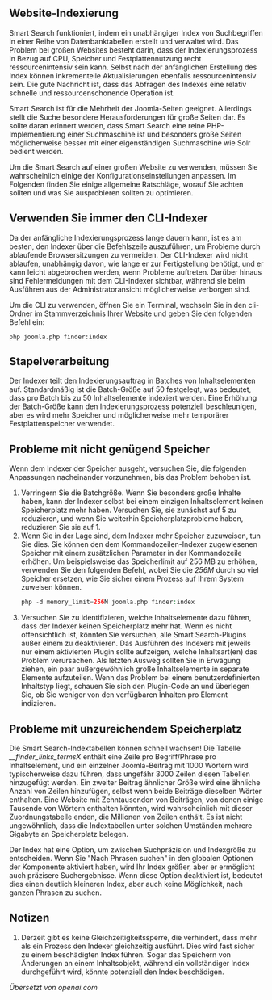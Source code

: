 <!-- Filename: Smart_Search_on_large_sites / Display title: Intelligente Suche auf großen Seiten -->

## Website-Indexierung

Smart Search funktioniert, indem ein unabhängiger Index von Suchbegriffen in einer Reihe von Datenbanktabellen erstellt und verwaltet wird. Das Problem bei großen Websites besteht darin, dass der Indexierungsprozess in Bezug auf CPU, Speicher und Festplattennutzung recht ressourcenintensiv sein kann. Selbst nach der anfänglichen Erstellung des Index können inkrementelle Aktualisierungen ebenfalls ressourcenintensiv sein. Die gute Nachricht ist, dass das Abfragen des Indexes eine relativ schnelle und ressourcenschonende Operation ist.

Smart Search ist für die Mehrheit der Joomla-Seiten geeignet. Allerdings stellt die Suche besondere Herausforderungen für große Seiten dar. Es sollte daran erinnert werden, dass Smart Search eine reine PHP-Implementierung einer Suchmaschine ist und besonders große Seiten möglicherweise besser mit einer eigenständigen Suchmaschine wie Solr bedient werden.

Um die Smart Search auf einer großen Website zu verwenden, müssen Sie wahrscheinlich einige der Konfigurationseinstellungen anpassen. Im Folgenden finden Sie einige allgemeine Ratschläge, worauf Sie achten sollten und was Sie ausprobieren sollten zu optimieren.

## Verwenden Sie immer den CLI-Indexer

Da der anfängliche Indexierungsprozess lange dauern kann, ist es am besten, den Indexer über die Befehlszeile auszuführen, um Probleme durch ablaufende Browsersitzungen zu vermeiden. Der CLI-Indexer wird nicht ablaufen, unabhängig davon, wie lange er zur Fertigstellung benötigt, und er kann leicht abgebrochen werden, wenn Probleme auftreten. Darüber hinaus sind Fehlermeldungen mit dem CLI-Indexer sichtbar, während sie beim Ausführen aus der Administratoransicht möglicherweise verborgen sind.

Um die CLI zu verwenden, öffnen Sie ein Terminal, wechseln Sie in den cli-Ordner im Stammverzeichnis Ihrer Website und geben Sie den folgenden Befehl ein:

```
php joomla.php finder:index
```

## Stapelverarbeitung

Der Indexer teilt den Indexierungsauftrag in Batches von Inhaltselementen auf. Standardmäßig ist die Batch-Größe auf 50 festgelegt, was bedeutet, dass pro Batch bis zu 50 Inhaltselemente indexiert werden. Eine Erhöhung der Batch-Größe kann den Indexierungsprozess potenziell beschleunigen, aber es wird mehr Speicher und möglicherweise mehr temporärer Festplattenspeicher verwendet.

## Probleme mit nicht genügend Speicher

Wenn dem Indexer der Speicher ausgeht, versuchen Sie, die folgenden Anpassungen nacheinander vorzunehmen, bis das Problem behoben ist.

1. Verringern Sie die Batchgröße. Wenn Sie besonders große Inhalte haben, kann der Indexer selbst bei einem einzigen Inhaltselement keinen Speicherplatz mehr haben. Versuchen Sie, sie zunächst auf 5 zu reduzieren, und wenn Sie weiterhin Speicherplatzprobleme haben, reduzieren Sie sie auf 1.
2. Wenn Sie in der Lage sind, dem Indexer mehr Speicher zuzuweisen, tun Sie dies. Sie können den dem Kommandozeilen-Indexer zugewiesenen Speicher mit einem zusätzlichen Parameter in der Kommandozeile erhöhen. Um beispielsweise das Speicherlimit auf 256 MB zu erhöhen, verwenden Sie den folgenden Befehl, wobei Sie die *256M* durch so viel Speicher ersetzen, wie Sie sicher einem Prozess auf Ihrem System zuweisen können.<br>
    ```php
    php -d memory_limit=256M joomla.php finder:index
    ```
3. Versuchen Sie zu identifizieren, welche Inhaltselemente dazu führen, dass der Indexer keinen Speicherplatz mehr hat. Wenn es nicht offensichtlich ist, könnten Sie versuchen, alle Smart Search-Plugins außer einem zu deaktivieren. Das Ausführen des Indexers mit jeweils nur einem aktivierten Plugin sollte aufzeigen, welche Inhaltsart(en) das Problem verursachen. Als letzten Ausweg sollten Sie in Erwägung ziehen, ein paar außergewöhnlich große Inhaltselemente in separate Elemente aufzuteilen. Wenn das Problem bei einem benutzerdefinierten Inhaltstyp liegt, schauen Sie sich den Plugin-Code an und überlegen Sie, ob Sie weniger von den verfügbaren Inhalten pro Element indizieren.

## Probleme mit unzureichendem Speicherplatz

Die Smart Search-Indextabellen können schnell wachsen! Die Tabelle *__finder_links_termsX* enthält eine Zeile pro Begriff/Phrase pro Inhaltselement, und ein einzelner Joomla-Beitrag mit 1000 Wörtern wird typischerweise dazu führen, dass ungefähr 3000 Zeilen diesen Tabellen hinzugefügt werden. Ein zweiter Beitrag ähnlicher Größe wird eine ähnliche Anzahl von Zeilen hinzufügen, selbst wenn beide Beiträge dieselben Wörter enthalten. Eine Website mit Zehntausenden von Beiträgen, von denen einige Tausende von Wörtern enthalten könnten, wird wahrscheinlich mit dieser Zuordnungstabelle enden, die Millionen von Zeilen enthält. Es ist nicht ungewöhnlich, dass die Indextabellen unter solchen Umständen mehrere Gigabyte an Speicherplatz belegen.

Der Index hat eine Option, um zwischen Suchpräzision und Indexgröße zu entscheiden. Wenn Sie "Nach Phrasen suchen" in den globalen Optionen der Komponente aktiviert haben, wird Ihr Index größer, aber er ermöglicht auch präzisere Suchergebnisse. Wenn diese Option deaktiviert ist, bedeutet dies einen deutlich kleineren Index, aber auch keine Möglichkeit, nach ganzen Phrasen zu suchen.

## Notizen

1. Derzeit gibt es keine Gleichzeitigkeitssperre, die verhindert, dass mehr als ein Prozess den Indexer gleichzeitig ausführt. Dies wird fast sicher zu einem beschädigten Index führen. Sogar das Speichern von Änderungen an einem Inhaltsobjekt, während ein vollständiger Index durchgeführt wird, könnte potenziell den Index beschädigen.

*Übersetzt von openai.com*


